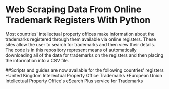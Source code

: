 # Web Scraping Data From Online Trademark Registers With Python

Most countries' intellectual property offices make information about the trademarks registered through them available via online registers. These sites allow the user to search for trademarks and then view their details. The code is in this repository represent means of automatically downloading all of the data for trademarks on the registers and then placing the information into a CSV file.

##Scripts and guides are now available for the following countries' registers
*United Kingdom Intellectual Property Office Trademarks
*European Union Intellectual Property Office's eSearch Plus service for Trademarks
